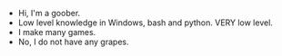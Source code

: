 - Hi, I'm a goober.
- Low level knowledge in Windows, bash and python. VERY low level.
- I make many games. 
- No, I do not have any grapes.

